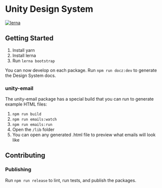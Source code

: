 # Unity Design System

[![lerna](https://img.shields.io/badge/maintained%20with-lerna-cc00ff.svg)](https://lernajs.io/)

## Getting Started

1. Install yarn
2. Install lerna
3. Run `lerna bootstrap`

You can now develop on each package. Run `npm run docz:dev` to generate the Design System docs.

### unity-email

The unity-email package has a special build that you can run to generate example HTML files:

1. `npm run build`
1. `npm run emails:watch`
1. `npm run emails:run`
2. Open the `/lib` folder
3. You can open any generated .html file to preview what emails will look like

## Contributing

### Publishing

Run `npm run release` to lint, run tests, and publish the packages.
